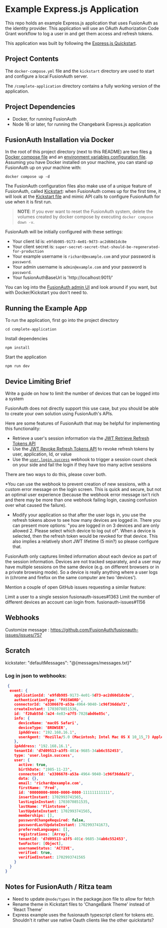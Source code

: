 # Example Express.js Application

This repo holds an example Express.js application that uses FusionAuth as the identity provider. 
This application will use an OAuth Authorization Code Grant workflow to log a user in and 
get them access and refresh tokens.


This application was built by following the [Express.js Quickstart](https://fusionauth.io/docs/quickstarts/quickstart-javascript-express-web/).

## Project Contents

The `docker-compose.yml` file and the `kickstart` directory are used to start and configure a local FusionAuth server.

The `/complete-application` directory contains a fully working version of the application.

## Project Dependencies
* Docker, for running FusionAuth
* Node 16 or later, for running the Changebank Express.js application

## FusionAuth Installation via Docker

In the root of this project directory (next to this README) are two files [a Docker compose file](./docker-compose.yml) and an [environment variables configuration file](./.env). Assuming you have Docker installed on your machine, you can stand up FusionAuth up on your machine with:

```
docker compose up -d
```

The FusionAuth configuration files also make use of a unique feature of FusionAuth, called [Kickstart](https://fusionauth.io/docs/v1/tech/installation-guide/kickstart): when FusionAuth comes up for the first time, it will look at the [Kickstart file](./kickstart/kickstart.json) and mimic API calls to configure FusionAuth for use when it is first run. 

> **NOTE**: If you ever want to reset the FusionAuth system, delete the volumes created by docker compose by executing `docker compose down -v`. 

FusionAuth will be initially configured with these settings:

* Your client Id is: `e9fdb985-9173-4e01-9d73-ac2d60d1dc8e`
* Your client secret is: `super-secret-secret-that-should-be-regenerated-for-production`
* Your example username is `richard@example.com` and your password is `password`.
* Your admin username is `admin@example.com` and your password is `password`.
* Your fusionAuthBaseUrl is 'http://localhost:9011/'

You can log into the [FusionAuth admin UI](http://localhost:9011/admin) and look around if you want, but with Docker/Kickstart you don't need to.

## Running the Example App
To run the application, first go into the project directory

```shell
cd complete-application
```

Install dependencies

```shell
npm install
```

Start the application

```shell
npm run dev
```

## Device Limiting Brief

Write a guide on how to limit the number of devices that can be logged into a system

FusionAuth does not directly support this use case, but you should be able to create your own solution using FusionAuth's APIs.

Here are some features of FusionAuth that may be helpful for implementing this functionality:

* Retrieve a user's session information via the [JWT Retrieve Refresh Tokens API](https://fusionauth.io/docs/v1/tech/apis/jwt#retrieve-refresh-tokens)
* Use the [JWT Revoke Refresh Tokens API](https://fusionauth.io/docs/v1/tech/apis/jwt#revoke-refresh-tokens) to revoke refresh tokens by user, application, Id, or value
* Use the [`user.login.success`](https://fusionauth.io/docs/v1/tech/events-webhooks/events/user-login-success) webhook to trigger a session count check on your side and fail the login if they have too many active sessions

There are two ways to do this, please cover both.

*You can use the webhook to prevent creation of new sessions, with a custom error message on the login screen. This is quick and secure, but not an optimal user experience (because the webhook error message isn't rich and there may be more than one webhook failing login, causing confusion over what caused the failure).

* Modify your application so that after the user logs in, you use the refresh tokens above to see how many devices are logged in. There you can present more options: "you are logged in on 3 devices and are only allowed 2. Please select which device to log out of". When a device is selected, then the refresh token would be revoked for that device.
This also implies a relatively short JWT lifetime (5 min?) so please configure that.

FusionAuth only captures limited information about each device as part of the session information. Devices are not tracked separately, and a user may have multiple sessions on the same device (e.g. on different browsers or in a private browsing mode). So a device is really anything where a user logs in (chrome and firefox on the same computer are two 'devices').

Mention a couple of open GitHub issues requesting a similar feature:

Limit a user to a single session fusionauth-issues#1363
Limit the number of different devices an account can login from.  fusionauth-issues#1156

## Webhooks

Customize message : https://github.com/FusionAuth/fusionauth-issues/issues/757


## Scratch

kickstater: 
 "defaultMessages": "@{messages/messages.txt}"

### Log in json to webhooks:

```json
 {
  event: {
    applicationId: 'e9fdb985-9173-4e01-9d73-ac2d60d1dc8e',
    authenticationType: 'PASSWORD',
    connectorId: 'e3306678-a53a-4964-9040-1c96f36dda72',
    createInstant: 1703070851536,
    id: 'f20ab55d-7a24-4e83-a7f5-7028abd6e85c',
    info: {
      deviceName: 'macOS Safari',
      deviceType: 'BROWSER',
      ipAddress: '192.168.16.1',
      userAgent: 'Mozilla/5.0 (Macintosh; Intel Mac OS X 10_15_7) AppleWebKit/605.1.15 (KHTML, like Gecko) Version/16.3 Safari/605.1.15'
    },
    ipAddress: '192.168.16.1',
    tenantId: 'd7d09513-a3f5-401c-9685-34ab6c552453',
    type: 'user.login.success',
    user: {
      active: true,
      birthDate: '1985-11-23',
      connectorId: 'e3306678-a53a-4964-9040-1c96f36dda72',
      data: {},
      email: 'richard@example.com',
      firstName: 'Fred',
      id: '00000000-0000-0000-0000-111111111111',
      insertInstant: 1702993741565,
      lastLoginInstant: 1703070851535,
      lastName: 'Flintstone',
      lastUpdateInstant: 1702993741565,
      memberships: [],
      passwordChangeRequired: false,
      passwordLastUpdateInstant: 1702993741673,
      preferredLanguages: [],
      registrations: [Array],
      tenantId: 'd7d09513-a3f5-401c-9685-34ab6c552453',
      twoFactor: [Object],
      usernameStatus: 'ACTIVE',
      verified: true,
      verifiedInstant: 1702993741565
    }
  }
}
```


## Notes for FusionAuth / Ritza team

- Need to update `@node/types` in the package.json file to allow for fetch
- Rename theme in Kickstart files to 'ChangeBank Theme' instead of 'React Theme'
- Express example uses the fusionauth typescript client for tokens etc. Shouldn't it rather use native Oauth clients like the other quickstarts?
